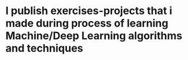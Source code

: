 # I publish exercises-projects that i made during process of learning Machine/Deep Learning algorithms and techniques
